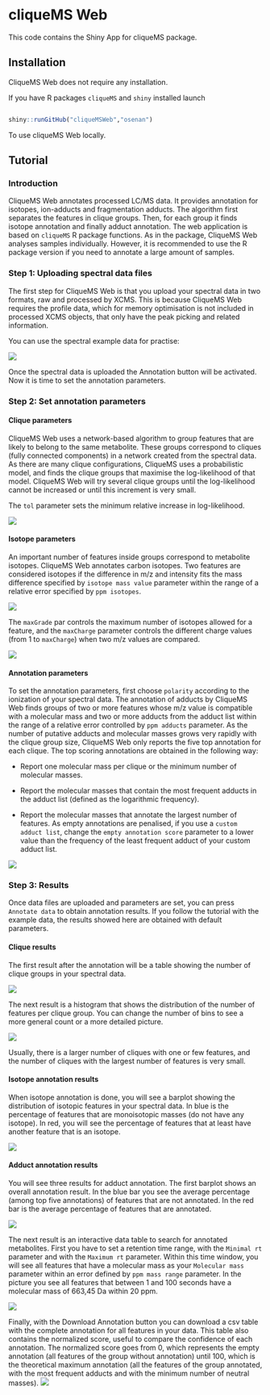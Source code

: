 # cliqueMS Web

This code contains the Shiny App for cliqueMS package.

## Installation

CliqueMS Web does not require any installation.

If you have R packages `cliqueMS` and `shiny` installed launch

```R

shiny::runGitHub("cliqueMSWeb","osenan")
```

To use cliqueMS Web locally.

## Tutorial

### Introduction

CliqueMS Web annotates processed LC/MS data. It provides annotation
for isotopes, ion-adducts and fragmentation adducts. The algorithm
first separates the features in clique groups. Then,
for each group it finds isotope annotation and finally
adduct annotation.
The web application is based on `cliqueMS` R package functions.
As in the package, CliqueMS Web analyses samples individually.
However, it is recommended to use the R package version
if you need to annotate a large amount of samples.

### Step 1: Uploading spectral data files

The first step for CliqueMS Web is that you upload your spectral data
in two formats, raw and processed by XCMS. This is because
CliqueMS Web requires the profile data, which for memory optimisation
is not included in processed XCMS objects, that only have the peak picking
and related information.

You can use the spectral example data for practise:

![](./FigsTutorial/example.png)

Once the spectral data is uploaded the Annotation button will be
activated. Now it is time to set the annotation parameters.

### Step 2: Set annotation parameters

#### Clique parameters

CliqueMS Web uses a network-based algorithm to group features that are
likely to belong to the same metabolite. These groups correspond to
cliques (fully connected components) in a network created from the
spectral data. As there are many clique configurations, CliqueMS uses
a probabilistic model, and finds the clique groups that maximise the 
log-likelihood of that model.
CliqueMS Web will try several clique groups until the log-likelihood cannot
be increased or until this increment is very small.

The `tol` parameter sets the minimum relative increase in log-likelihood.

![](./FigsTutorial/tol.png)

#### Isotope parameters

An important number of features inside groups correspond to metabolite
isotopes. CliqueMS Web annotates carbon isotopes. Two features are
considered isotopes if the difference in m/z and intensity
fits the mass difference specified by `isotope mass value` parameter within the
range of a relative error specified by `ppm isotopes`.

![](./FigsTutorial/isotopepars1.png)

The `maxGrade` par controls the maximum number of isotopes allowed for a
feature, and the `maxCharge` parameter controls the different
charge values (from 1 to `maxCharge`) when two m/z values are compared.

![](./FigsTutorial/isotopepars2.png)

#### Annotation parameters

To set the annotation parameters, first choose `polarity` according to
the ionization of your spectral data. The annotation of adducts by
CliqueMS Web finds groups of two or more features whose m/z value is
compatible with a molecular mass and two or more adducts from the adduct list
within the range of a relative error controlled by `ppm adducts` parameter.
As the number of putative adducts and molecular masses grows very rapidly
with the clique group size, CliqueMS Web only reports the five top annotation
for each clique. The top scoring annotations are obtained in the following way:

* Report one molecular mass per clique or the minimum number of molecular masses.

* Report the molecular masses that contain the most frequent adducts in the
adduct list (defined as the logarithmic frequency).

* Report the molecular masses that annotate the largest number of
features. As empty annotations are penalised, if you use a `custom adduct list`,
change the `empty annotation score` parameter to a lower value than the
frequency of the least frequent adduct of your custom adduct list.

![](./FigsTutorial/anotpars.png)

### Step 3: Results

Once data files are uploaded and parameters are set, you can press `Annotate data`
to obtain annotation results. If you follow the tutorial with the example data,
the results showed here are obtained with default parameters.

#### Clique results

The first result after the annotation will be a table showing the number of
clique groups in your spectral data.

![](./FigsTutorial/cliqueres1.png)

The next result is a histogram that shows the distribution of the number of features
per clique group. You can change the number of bins to see a more general count or
a more detailed picture.

![](./FigsTutorial/cliqueres2.png)

Usually, there is a larger number of cliques with one or few features, and the
number of cliques with the largest number of features is very small.

#### Isotope annotation results

When isotope annotation is done, you will see a barplot showing the distribution
of isotopic features in your spectral data. In blue is the percentage of features
that are monoisotopic masses (do not have any isotope). In red, you will see
the percentage of features that at least have another feature that is an isotope.

![](./FigsTutorial/isores.png)

#### Adduct annotation results

You will see three results for adduct annotation. The first barplot shows an overall
annotation result. In the blue bar you see the average percentage (among top five
annotations) of features that are not annotated. In the red bar is the
average percentage of features that are annotated.

![](./FigsTutorial/aductsres1.png)

The next result is an interactive data table to search for annotated metabolites.
First you have to set a retention time range, with the `Minimal rt` parameter
and with the `Maximum rt` parameter. Within this time window, you will see all
features that have a molecular mass as your `Molecular mass` parameter within an
error defined by `ppm mass range` parameter. In the picture you see all features
that between 1 and 100 seconds have a molecular mass of 663,45 Da within 20 ppm.

![](./FigsTutorial/aductsres2.png)

Finally, with the Download Annotation button you can download a csv table with the
complete annotation for all features in your data. This table also contains the
normalized score, useful to compare the confidence of each annotation. The normalized
score goes from 0, which represents the empty annotation (all features of the
group without annotation) until 100, which is the theoretical maximum annotation
(all the features of the group annotated, with the most frequent adducts and
with the minimum number of neutral masses).
![](./FigsTutorial/aductsres3.png)